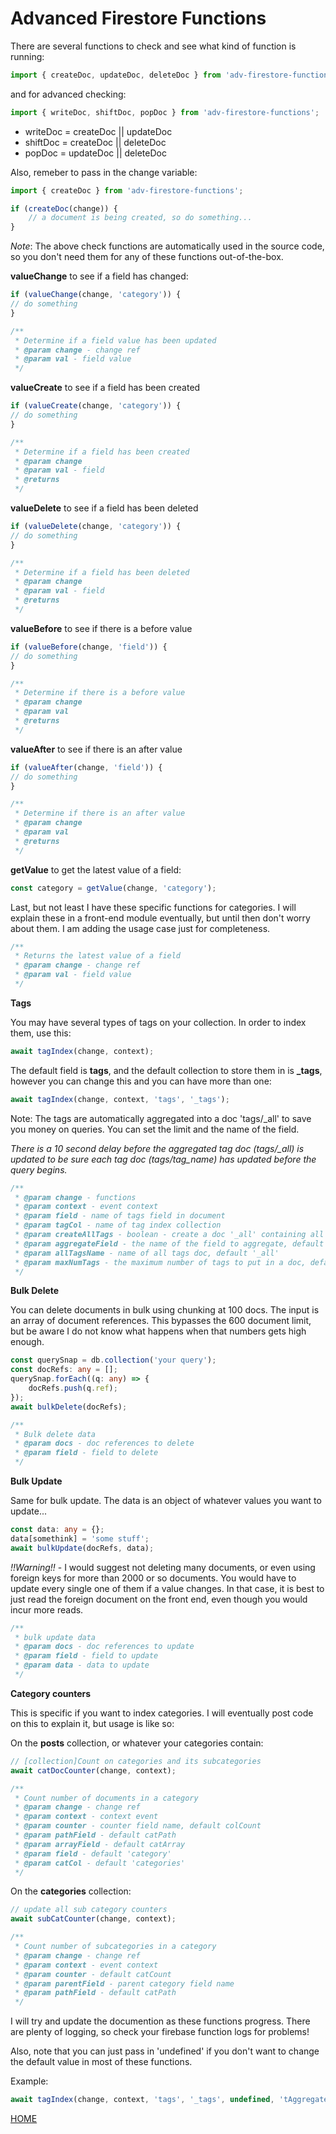 # Advanced Firestore Functions

There are several functions to check and see what kind of function is running:

```typescript
import { createDoc, updateDoc, deleteDoc } from 'adv-firestore-functions';
```

and for advanced checking:

```typescript
import { writeDoc, shiftDoc, popDoc } from 'adv-firestore-functions';
```

- writeDoc = createDoc || updateDoc  
- shiftDoc = createDoc || deleteDoc   
- popDoc = updateDoc || deleteDoc  

Also, remeber to pass in the change variable:

```typescript
import { createDoc } from 'adv-firestore-functions';

if (createDoc(change)) {
    // a document is being created, so do something...
}
```

*Note*: The above check functions are automatically used in the source code, so you don't need them for any of these functions out-of-the-box.

**valueChange** to see if a field has changed:

```typescript
if (valueChange(change, 'category')) {
// do something
}
```

```typescript
/**
 * Determine if a field value has been updated
 * @param change - change ref
 * @param val - field value
 */
```

**valueCreate** to see if a field has been created

```typescript
if (valueCreate(change, 'category')) {
// do something
}
```

```typescript
/**
 * Determine if a field has been created
 * @param change 
 * @param val - field
 * @returns
 */
```

**valueDelete** to see if a field has been deleted

```typescript
if (valueDelete(change, 'category')) {
// do something
}
```

```typescript
/**
 * Determine if a field has been deleted
 * @param change 
 * @param val - field
 * @returns
 */
```

**valueBefore** to see if there is a before value

```typescript
if (valueBefore(change, 'field')) {
// do something
}
```

```typescript
/**
 * Determine if there is a before value
 * @param change 
 * @param val 
 * @returns
 */
 ```

 **valueAfter** to see if there is an after value

```typescript
if (valueAfter(change, 'field')) {
// do something
}
```

```typescript
/**
 * Determine if there is an after value
 * @param change 
 * @param val 
 * @returns
 */
 ```

**getValue** to get the latest value of a field:

```typescript
const category = getValue(change, 'category');
```

Last, but not least I have these specific functions for categories. I will explain these in a front-end module eventually, but until then don't worry about them. I am adding the usage case just for completeness.

```typescript
/**
 * Returns the latest value of a field
 * @param change - change ref
 * @param val - field value
 */
```

**Tags**

You may have several types of tags on your collection. In order to index them, use this:

```typescript
await tagIndex(change, context);
```

The default field is **tags**, and the default collection to store them in is **_tags**, however you can change this and you can have more than one:

```typescript
await tagIndex(change, context, 'tags', '_tags');
```

Note: The tags are automatically aggregated into a doc 'tags/_all' to save you money on queries. You can set the limit and the name of the field.

*There is a 10 second delay before the aggregated tag doc (tags/_all) is updated to be sure each tag doc (tags/tag_name) has updated before the query begins.*

```typescript
/**
 * @param change - functions
 * @param context - event context
 * @param field - name of tags field in document
 * @param tagCol - name of tag index collection
 * @param createAllTags - boolean - create a doc '_all' containing all tags
 * @param aggregateField - the name of the field to aggregate, default tagAggregate
 * @param allTagsName - name of all tags doc, default '_all'
 * @param maxNumTags - the maximum number of tags to put in a doc, default is 100
 */
```

**Bulk Delete**

You can delete documents in bulk using chunking at 100 docs. The input is an array of document references. This bypasses the 600 document limit, but be aware I do not know what happens when that numbers gets high enough.

```typescript
const querySnap = db.collection('your query');
const docRefs: any = [];
querySnap.forEach((q: any) => {
    docRefs.push(q.ref);
});
await bulkDelete(docRefs);
```

```typescript
/**
 * Bulk delete data
 * @param docs - doc references to delete
 * @param field - field to delete
 */
```

**Bulk Update**

Same for bulk update. The data is an object of whatever values you want to update...

```typescript
const data: any = {};
data[somethink] = 'some stuff';
await bulkUpdate(docRefs, data);
```

*!!Warning!!* - I would suggest not deleting many documents, or even using foreign keys for more than 2000 or so documents. You would have to update every single one of them if a value changes.  In that case, it is best to just read the foreign document on the front end, even though you would incur more reads.

```typescript
/**
 * bulk update data
 * @param docs - doc references to update
 * @param field - field to update
 * @param data - data to update
 */
```

**Category counters**

This is specific if you want to index categories. I will eventually post code on this to explain it, but usage is like so:

On the **posts** collection, or whatever your categories contain:

```typescript
// [collection]Count on categories and its subcategories
await catDocCounter(change, context);
```

```typescript
/**
 * Count number of documents in a category
 * @param change - change ref
 * @param context - context event
 * @param counter - counter field name, default colCount
 * @param pathField - default catPath
 * @param arrayField - default catArray
 * @param field - default 'category'
 * @param catCol - default 'categories'
 */
```

On the **categories** collection:

```typescript
// update all sub category counters
await subCatCounter(change, context);
```

```typescript
/**
 * Count number of subcategories in a category
 * @param change - change ref
 * @param context - event context
 * @param counter - default catCount
 * @param parentField - parent category field name
 * @param pathField - default catPath
 */
```

I will try and update the documention as these functions progress. There are plenty of logging, so check your firebase function logs for problems!

Also, note that you can just pass in 'undefined' if you don't want to change the default value in most of these functions.

Example:

```typescript
await tagIndex(change, context, 'tags', '_tags', undefined, 'tAggregate');
```

[HOME](README.md)